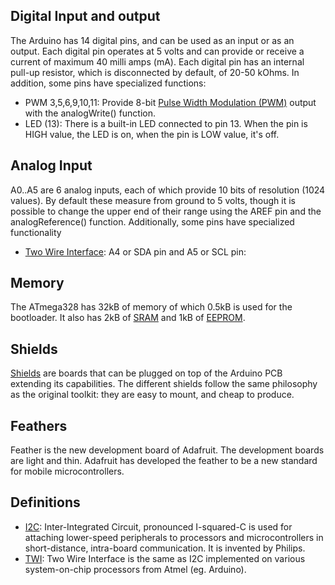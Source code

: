 ## Digital Input and output
The Arduino has 14 digital pins, and can be used as an input or as an output. Each digital pin operates at 5 volts and can provide or receive a current of maximum 40 milli amps (mA). Each digital pin has an internal pull-up resistor, which is disconnected by default, of 20-50 kOhms. In addition, some pins have specialized functions:

* PWM 3,5,6,9,10,11:  Provide 8-bit [Pulse Width Modulation (PWM)](https://en.wikipedia.org/wiki/Pulse-width_modulation) output with the analogWrite() function.
* LED (13): There is a built-in LED connected to pin 13. When the pin is HIGH value, the LED is on, when the pin is LOW value, it's off.

## Analog Input
A0..A5 are 6 analog inputs, each of which provide 10 bits of resolution (1024 values). By default these measure from ground to 5 volts, though it is possible to change the upper end of their range using the AREF pin and the analogReference() function. Additionally, some pins have specialized functionality

* [Two Wire Interface](https://en.wikipedia.org/wiki/I%C2%B2C#Derivative_technologies): A4 or SDA pin and A5 or SCL pin: 

## Memory
The ATmega328 has 32kB of memory of which 0.5kB is used for the bootloader. It also has 2kB of [SRAM](https://en.wikipedia.org/wiki/Static_random-access_memory) and 1kB of [EEPROM](https://en.wikipedia.org/wiki/EEPROM). 
 
## Shields
[Shields](https://www.arduino.cc/en/Main/arduinoShields) are boards that can be plugged on top of the Arduino PCB extending its capabilities. The different shields follow the same philosophy as the original toolkit: they are easy to mount, and cheap to produce.

## Feathers
Feather is the new development board of Adafruit. The development boards are light and thin. Adafruit has developed the feather to be a new standard for mobile microcontrollers.


## Definitions

* [I2C](https://en.wikipedia.org/wiki/I%C2%B2C): Inter-Integrated Circuit, pronounced I-squared-C is used for attaching lower-speed peripherals to processors and microcontrollers in short-distance, intra-board communication. It is invented by Philips. 
* [TWI](https://en.wikipedia.org/wiki/I%C2%B2C#Derivative_technologies): Two Wire Interface is the same as I2C implemented on various system-on-chip processors from Atmel (eg. Arduino).
